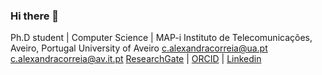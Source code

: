 ### Hi there 👋

<!--
**catarinaacsilva/catarinaacsilva** is a ✨ _special_ ✨ repository because its `README.md` (this file) appears on your GitHub profile.

Here are some ideas to get you started:

- 🔭 I’m currently working on
- 🌱 I’m currently learning ...
- 👯 I’m looking to collaborate on ...
- 🤔 I’m looking for help with ...
- 💬 Ask me about ...
- 📫 How to reach me: ...
- 😄 Pronouns: ...
- ⚡ Fun fact: ...
-->

Ph.D student | Computer Science | MAP-i
Instituto de Telecomunicações, Aveiro, Portugal
University of Aveiro
c.alexandracorreia@ua.pt
c.alexandracorreia@av.it.pt
[ResearchGate](https://www.researchgate.net/profile/Catarina-Silva-44) | [ORCID](https://orcid.org/0000-0002-7969-8813) | [Linkedin](https://www.linkedin.com/in/catarinacorreiasilva/)
